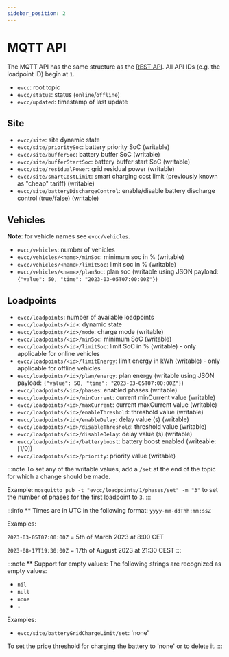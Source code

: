 ```yaml
---
sidebar_position: 2
---
```


# MQTT API

The MQTT API has the same structure as the [REST API](./rest-api).
All API IDs (e.g. the loadpoint ID) begin at `1`.

- `evcc`: root topic
- `evcc/status`: status (`online`/`offline`)
- `evcc/updated`: timestamp of last update

## Site

- `evcc/site`: site dynamic state
- `evcc/site/prioritySoc`: battery priority SoC (writable)
- `evcc/site/bufferSoc`: battery buffer SoC (writable)
- `evcc/site/bufferStartSoc`: battery buffer start SoC (writable)
- `evcc/site/residualPower`: grid residual power (writable)
- `evcc/site/smartCostLimit`: smart charging cost limit (previously known as "cheap" tariff) (writable)
- `evcc/site/batteryDischargeControl`: enable/disable battery discharge control (true/false) (writable)

## Vehicles

**Note**: for vehicle names see `evcc/vehicles`.

- `evcc/vehicles`: number of vehicles
- `evcc/vehicles/<name>/minSoc`: minimum soc in % (writable)
- `evcc/vehicles/<name>/limitSoc`: limit soc in % (writable)
- `evcc/vehicles/<name>/planSoc`: plan soc (writable using JSON payload: `{"value": 50, "time": "2023-03-05T07:00:00Z"}`)

## Loadpoints

- `evcc/loadpoints`: number of available loadpoints
- `evcc/loadpoints/<id>`: dynamic state
- `evcc/loadpoints/<id>/mode`: charge mode (writable)
- `evcc/loadpoints/<id>/minSoc`: minimum SoC (writable)
- `evcc/loadpoints/<id>/limitSoc`: limit SoC in % (writable) - only applicable for online vehicles
- `evcc/loadpoints/<id>/limitEnergy`: limit energy in kWh (writable) - only applicable for offline vehicles
- `evcc/loadpoints/<id>/plan/energy`: plan energy (writable using JSON payload: `{"value": 50, "time": "2023-03-05T07:00:00Z"}`)
- `evcc/loadpoints/<id>/phases`: enabled phases (writable)
- `evcc/loadpoints/<id>/minCurrent`: current minCurrent value (writable)
- `evcc/loadpoints/<id>/maxCurrent`: current maxCurrent value (writable)
- `evcc/loadpoints/<id>/enableThreshold`: threshold value (writable)
- `evcc/loadpoints/<id>/enableDelay`: delay value (s) (writable)
- `evcc/loadpoints/<id>/disableThreshold`: threshold value (writable)
- `evcc/loadpoints/<id>/disableDelay`: delay value (s) (writable)
- `evcc/loadpoints/<id>/batteryboost`:  battery boost enabled (writeable: [1/0])
- `evcc/loadpoints/<id>/priority`: priority value (writable)

:::note
To set any of the writable values, add a `/set` at the end of the topic for which a
change should be made.

Example: `mosquitto_pub -t "evcc/loadpoints/1/phases/set" -m "3"` to set the number of
phases for the first loadpoint to `3`.
:::

:::info
\*\* Times are in UTC in the following format: `yyyy-mm-ddThh:mm:ssZ`

Examples:

`2023-03-05T07:00:00Z` = 5th of March 2023 at 8:00 CET

`2023-08-17T19:30:00Z` = 17th of August 2023 at 21:30 CEST
:::

:::note
\*\* Support for empty values:
The following strings are recognized as empty values:
- `nil`
- `null`
- `none`
- `-`

Examples:

- `evcc/site/batteryGridChargeLimit/set`: 'none'

To set the price threshold for charging the battery to 'none' or to delete it.
:::
